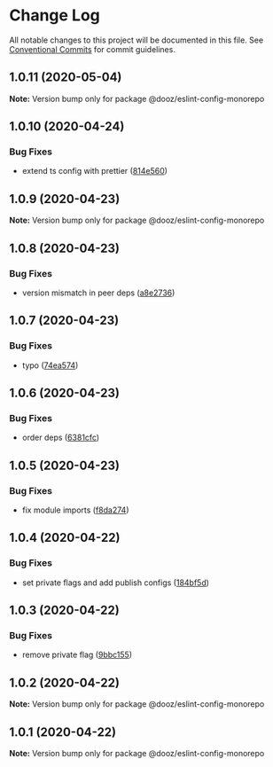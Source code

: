 # Change Log

All notable changes to this project will be documented in this file.
See [Conventional Commits](https://conventionalcommits.org) for commit guidelines.

## 1.0.11 (2020-05-04)

**Note:** Version bump only for package @dooz/eslint-config-monorepo





## 1.0.10 (2020-04-24)


### Bug Fixes

* extend ts config with prettier ([814e560](https://github.com/danielbeutner/dooz-eslint-config/commit/814e560f9f63192f6eee130ebf353a03d3bbda00))





## 1.0.9 (2020-04-23)

**Note:** Version bump only for package @dooz/eslint-config-monorepo





## 1.0.8 (2020-04-23)


### Bug Fixes

* version mismatch in peer deps ([a8e2736](https://github.com/danielbeutner/dooz-eslint-config/commit/a8e2736e3ac61026d6bc7108523a229a2e6ec3d4))





## 1.0.7 (2020-04-23)


### Bug Fixes

* typo ([74ea574](https://github.com/danielbeutner/dooz-eslint-config/commit/74ea574a9c5df4846957e16bc1dab46a8e8a7bb8))





## 1.0.6 (2020-04-23)


### Bug Fixes

* order deps ([6381cfc](https://github.com/danielbeutner/dooz-eslint-config/commit/6381cfc1ae5b7cf117e586b5f7300b9cdc0123cb))





## 1.0.5 (2020-04-23)


### Bug Fixes

* fix module imports ([f8da274](https://github.com/danielbeutner/dooz-eslint-config/commit/f8da2747e65d3e51743af8b55ea7445a48ccbfc7))





## 1.0.4 (2020-04-22)


### Bug Fixes

* set private flags and add publish configs ([184bf5d](https://github.com/danielbeutner/dooz-eslint-config/commit/184bf5dc83d8edcaeb88473628f15d19e72f499a))





## 1.0.3 (2020-04-22)


### Bug Fixes

* remove private flag ([9bbc155](https://github.com/danielbeutner/dooz-eslint-config/commit/9bbc155ee1af2f53f09042f6a000c64f3b8626b9))





## 1.0.2 (2020-04-22)

**Note:** Version bump only for package @dooz/eslint-config-monorepo





## 1.0.1 (2020-04-22)

**Note:** Version bump only for package @dooz/eslint-config-monorepo
